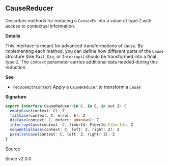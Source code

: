 ## CauseReducer

Describes methods for reducing a `Cause<E>` into a value of type `Z` with
access to contextual information.

**Details**

This interface is meant for advanced transformations of `Cause`. By
implementing each method, you can define how different parts of the `Cause`
structure (like `Fail`, `Die`, or `Interrupt`) should be transformed into a
final type `Z`. The `context` parameter carries additional data needed during
this reduction.

**See**

- `reduceWithContext` Apply a `CauseReducer` to transform a `Cause`

**Signature**

```ts
export interface CauseReducer<in C, in E, in out Z> {
  emptyCase(context: C): Z
  failCase(context: C, error: E): Z
  dieCase(context: C, defect: unknown): Z
  interruptCase(context: C, fiberId: FiberId.FiberId): Z
  sequentialCase(context: C, left: Z, right: Z): Z
  parallelCase(context: C, left: Z, right: Z): Z
}
```

[Source](https://github.com/Effect-TS/effect/tree/main/packages/effect/src/Cause.ts#L295)

Since v2.0.0